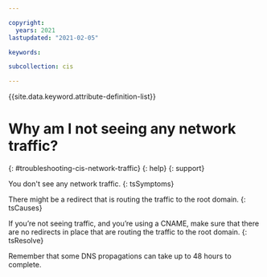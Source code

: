 ```yaml
---

copyright:
  years: 2021
lastupdated: "2021-02-05"

keywords: 

subcollection: cis

---
```


{{site.data.keyword.attribute-definition-list}}

# Why am I not seeing any network traffic?
{: #troubleshooting-cis-network-traffic}
{: help}
{: support}

You don't see any network traffic.
{: tsSymptoms}

There might be a redirect that is routing the traffic to the root domain.
{: tsCauses}

If you’re not seeing traffic, and you’re using a CNAME, make sure that there are no redirects in place that are routing the traffic to the root domain. 
{: tsResolve}


Remember that some DNS propagations can take up to 48 hours to complete.